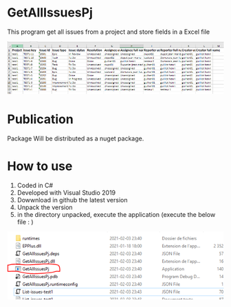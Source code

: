 # GetAllIssuesPj

This program get all issues from a project and store fields in a Excel file

![alt text](https://github.com/guihen01/GetAllIssuesPj/blob/main/Doc/Capture-Excel.PNG "Logo Title Text 1")

# Publication

Package Will be distributed as a nuget package. 

# How to use

1. Coded in C#
2. Developed with Visual Studio 2019
3. Dowwnload in github  the latest version
4. Unpack the version 
4. in the directory unpacked, execute the application (execute the below file :  ) 

![alt text](https://github.com/guihen01/GetAllIssuesPj/blob/main/Doc/Capture-How-To-Run.PNG "Logo Title Text 1")
